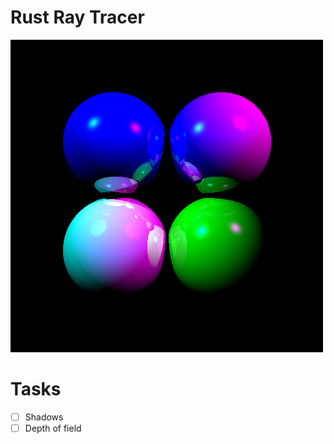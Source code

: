 # Rust Ray Tracer

![Sample Image](https://github.com/kevincolyar/rust-raytracer/raw/master/sample.png)

# Tasks

+ [ ] Shadows
+ [ ] Depth of field
